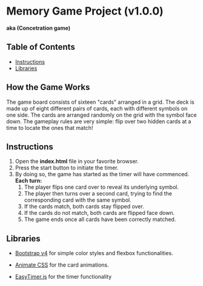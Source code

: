 # Memory Game Project (v1.0.0)
**aka (Concetration game)**

## Table of Contents

* [Instructions](#instructions)
* [Libraries](#Libraries)

## How the Game Works
The game board consists of sixteen "cards" arranged in a grid. The deck is made up of eight different pairs of cards, each with different symbols on one side. The cards are arranged randomly on the grid with the symbol face down. The gameplay rules are very simple: flip over two hidden cards at a time to locate the ones that match!

## Instructions

1. Open the **index.html** file in your favorite browser.
2. Press the start button to initiate the timer.
3. By doing so, the game has started as the timer will have commenced.
    **Each turn:**
    1. The player flips one card over to reveal its underlying symbol.
    2. The player then turns over a second card, trying to find the corresponding       card with the same symbol.
    3. If the cards match, both cards stay flipped over.
    4. If the cards do not match, both cards are flipped face down.
    5. The game ends once all cards have been correctly matched.

## Libraries

- [Bootstrap v4](https://getbootstrap.com/docs/4.3/getting-started/introduction/) for simple color styles and flexbox functionalities.

- [Animate CSS](https://daneden.github.io/animate.css/) for the card animations.

- [EasyTimer.js](https://pages.github.com/) for the timer functionality
